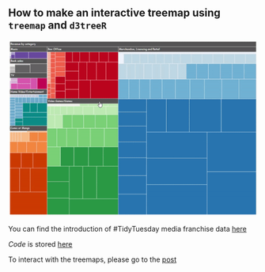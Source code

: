 ## How to make an interactive treemap using `treemap` and `d3treeR` 

![](treemap.gif)


You can find the introduction of #TidyTuesday media franchise data [here](https://github.com/rfordatascience/tidytuesday/tree/master/data/2019/2019-07-02)

*Code* is stored [here](https://github.com/zhiiiyang/treemap_MediaFranchise/blob/master/script.R)

To interact with the treemaps, please go to the [post](https://zhiyang.netlify.com/post/treemap/)
